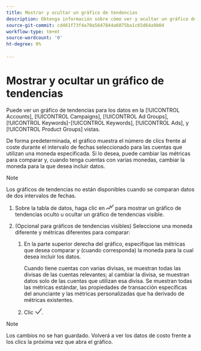 ```yaml
---
title: Mostrar y ocultar un gráfico de tendencias
description: Obtenga información sobre cómo ver y ocultar un gráfico de tendencias para los datos en algunas vistas de administración de campañas.
source-git-commit: cd461f73f4a70a5647844a6075ba1c65d64a9b04
workflow-type: tm+mt
source-wordcount: '0'
ht-degree: 0%

---
```


# Mostrar y ocultar un gráfico de tendencias

Puede ver un gráfico de tendencias para los datos en la [!UICONTROL Accounts], [!UICONTROL Campaigns], [!UICONTROL Ad Groups], [!UICONTROL Keywords]-[!UICONTROL Keywords], [!UICONTROL Ads], y [!UICONTROL Product Groups] vistas.

De forma predeterminada, el gráfico muestra el número de clics frente al coste durante el intervalo de fechas seleccionado para las cuentas que utilizan una moneda especificada. Si lo desea, puede cambiar las métricas para comparar y, cuando tenga cuentas con varias monedas, cambiar la moneda para la que desea incluir datos.

>[!NOTE]
>
>Los gráficos de tendencias no están disponibles cuando se comparan datos de dos intervalos de fechas.

1. Sobre la tabla de datos, haga clic en ![Gráficos](/help/search-social-commerce/assets/trend-chart.png "Gráficos") para mostrar un gráfico de tendencias oculto u ocultar un gráfico de tendencias visible.

1. (Opcional para gráficos de tendencias visibles) Seleccione una moneda diferente y métricas diferentes para comparar:

   1. En la parte superior derecha del gráfico, especifique las métricas que desea comparar y (cuando corresponda) la moneda para la cual desea incluir los datos.

      Cuando tiene cuentas con varias divisas, se muestran todas las divisas de las cuentas relevantes; al cambiar la divisa, se muestran datos solo de las cuentas que utilizan esa divisa. Se muestran todas las métricas estándar, las propiedades de transacción específicas del anunciante y las métricas personalizadas que ha derivado de métricas existentes.

   1. Clic ![Guardar](/help/search-social-commerce/assets/save-checkmark.png "Guardar").

>[!NOTE]
>
>Los cambios no se han guardado. Volverá a ver los datos de costo frente a los clics la próxima vez que abra el gráfico.
